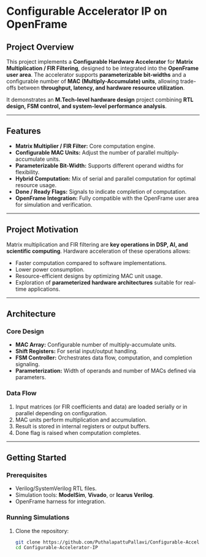 # Configurable Accelerator IP on OpenFrame

## Project Overview

This project implements a **Configurable Hardware Accelerator** for **Matrix Multiplication / FIR Filtering**, designed to be integrated into the **OpenFrame user area**. The accelerator supports **parameterizable bit-widths** and a configurable number of **MAC (Multiply-Accumulate) units**, allowing trade-offs between **throughput, latency, and hardware resource utilization**.

It demonstrates an **M.Tech-level hardware design** project combining **RTL design, FSM control, and system-level performance analysis**.

---

## Features

- **Matrix Multiplier / FIR Filter:** Core computation engine.
- **Configurable MAC Units:** Adjust the number of parallel multiply-accumulate units.
- **Parameterizable Bit-Width:** Supports different operand widths for flexibility.
- **Hybrid Computation:** Mix of serial and parallel computation for optimal resource usage.
- **Done / Ready Flags:** Signals to indicate completion of computation.
- **OpenFrame Integration:** Fully compatible with the OpenFrame user area for simulation and verification.

---

## Project Motivation

Matrix multiplication and FIR filtering are **key operations in DSP, AI, and scientific computing**. Hardware acceleration of these operations allows:

- Faster computation compared to software implementations.
- Lower power consumption.
- Resource-efficient designs by optimizing MAC unit usage.
- Exploration of **parameterized hardware architectures** suitable for real-time applications.

---

## Architecture

### Core Design

- **MAC Array:** Configurable number of multiply-accumulate units.
- **Shift Registers:** For serial input/output handling.
- **FSM Controller:** Orchestrates data flow, computation, and completion signaling.
- **Parameterization:** Width of operands and number of MACs defined via parameters.

### Data Flow

1. Input matrices (or FIR coefficients and data) are loaded serially or in parallel depending on configuration.
2. MAC units perform multiplication and accumulation.
3. Result is stored in internal registers or output buffers.
4. Done flag is raised when computation completes.

---

## Getting Started

### Prerequisites

- Verilog/SystemVerilog RTL files.
- Simulation tools: **ModelSim**, **Vivado**, or **Icarus Verilog**.
- OpenFrame harness for integration.

### Running Simulations

1. Clone the repository:
   ```bash
   git clone https://github.com/PuthalapattuPallavi/Configurable-Accelerator-IP
   cd Configurable-Accelerator-IP



